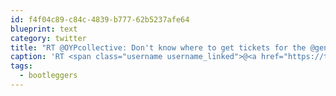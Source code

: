 ```yaml
---
id: f4f04c89-c84c-4839-b777-62b5237afe64
blueprint: text
category: twitter
title: "RT @OYPcollective: Don't know where to get tickets for the @gennextkelowna #bootleggers ball? They are at Leo's Video, Frock Clothing, &amp; ..."
caption: 'RT <span class="username username_linked">@<a href="https://twitter.com/OYPcollective" title="OYPcollective">OYPcollective</a></span>: Don''t know where to get tickets for the <span class="username username_linked">@<a href="https://twitter.com/gennextkelowna" title="gennextkelowna">gennextkelowna</a></span> <span class="hashtag hashtag_local">#<a href="http://tweettemp.darylchymko.ca/?tag=bootleggers">bootleggers</a> ball? They are at Leo''s Video, Frock Clothing, &amp; ...'
tags:
  - bootleggers
---
```

